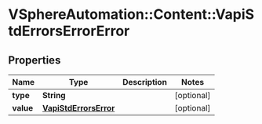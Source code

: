 # VSphereAutomation::Content::VapiStdErrorsErrorError

## Properties
Name | Type | Description | Notes
------------ | ------------- | ------------- | -------------
**type** | **String** |  | [optional] 
**value** | [**VapiStdErrorsError**](VapiStdErrorsError.md) |  | [optional] 


